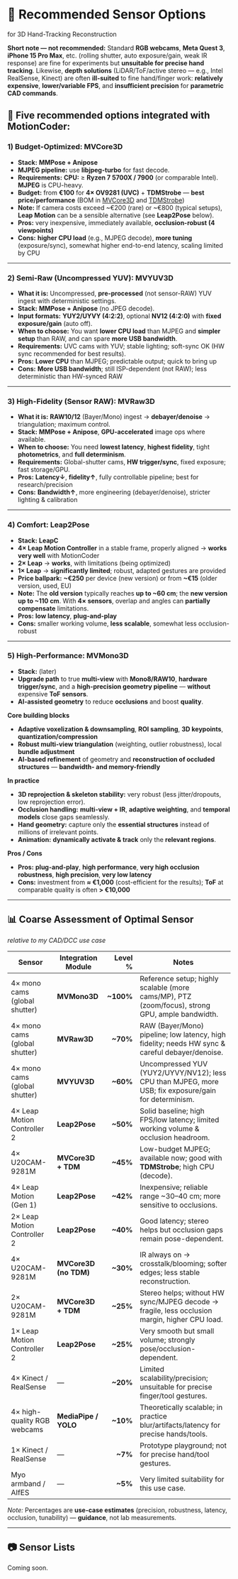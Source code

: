 # 🎥 Recommended Sensor Options

for 3D Hand-Tracking Reconstruction

**Short note — not recommended:** Standard **RGB webcams**, **Meta Quest 3**, **iPhone 15 Pro Max**, etc. (rolling shutter, auto exposure/gain, weak IR response) are fine for experiments but **unsuitable for precise hand tracking**. Likewise, **depth solutions** (LiDAR/ToF/active stereo — e.g., Intel RealSense, Kinect) are often **ill-suited** to fine hand/finger work: **relatively expensive**, **lower/variable FPS**, and **insufficient precision** for **parametric CAD commands**.

## 📍 Five recommended options integrated with MotionCoder:



### 1) **Budget-Optimized: MVCore3D**

* **Stack:** **MMPose + Anipose**
* **MJPEG pipeline:** use **libjpeg-turbo** for fast decode.
* **Requirements:** **CPU:** ≥ **Ryzen 7 5700X / 7900** (or comparable Intel). **MJPEG** is CPU-heavy.
* **Budget:** from **€100** for **4× OV9281 (UVC)** + **TDMStrobe** — **best price/performance** (BOM in [MVCore3D](https://github.com/xtanai/mvcore3d) and [TDMStrobe](https://github.com/xtanai/tdmstrobe))
* **Note:** If camera costs exceed ~€200 (rare) or ~€800 (typical setups), **Leap Motion** can be a sensible alternative (see **Leap2Pose** below).
* **Pros:** very inexpensive, immediately available, **occlusion-robust (4 viewpoints)**
* **Cons:** **higher CPU load** (e.g., MJPEG decode), **more tuning** (exposure/sync), somewhat higher end-to-end latency, scaling limited by CPU

---

### 2) **Semi-Raw (Uncompressed YUV): MVYUV3D**

* **What it is:** Uncompressed, **pre-processed** (not sensor-RAW) YUV ingest with deterministic settings.
* **Stack:** **MMPose + Anipose** (no JPEG decode).
* **Input formats:** **YUY2/UYVY (4:2:2)**, optional **NV12 (4:2:0)** with **fixed exposure/gain** (auto off).
* **When to choose:** You want **lower CPU load** than MJPEG and **simpler setup** than RAW, and can spare **more USB bandwidth**.
* **Requirements:** UVC cams with YUV; stable lighting; soft-sync OK (HW sync recommended for best results).
* **Pros:** **Lower CPU** than MJPEG; predictable output; quick to bring up
* **Cons:** **More USB bandwidth**; still ISP-dependent (not RAW); less deterministic than HW-synced RAW

---


### 3) **High-Fidelity (Sensor RAW): MVRaw3D**

* **What it is:** **RAW10/12** (Bayer/Mono) ingest → **debayer/denoise** → triangulation; maximum control.
* **Stack:** **MMPose + Anipose**, **GPU-accelerated** image ops where available.
* **When to choose:** You need **lowest latency**, **highest fidelity**, tight **photometrics**, and **full determinism**.
* **Requirements:** Global-shutter cams, **HW trigger/sync**, fixed exposure; fast storage/GPU.
* **Pros:** **Latency↓**, **fidelity↑**, fully controllable pipeline; best for research/precision
* **Cons:** **Bandwidth↑**, more engineering (debayer/denoise), stricter lighting & calibration

---

### 4) **Comfort: Leap2Pose**

* **Stack:** **LeapC**
* **4× Leap Motion Controller** in a stable frame, properly aligned → **works very well** with MotionCoder
* **2× Leap** → **works**, with limitations (being optimized)
* **1× Leap** → **significantly limited**; robust, adapted gestures are provided
* **Price ballpark:** **~€250** per device (new version) or from **~€15** (older version, used, EU)
* **Note:** The **old version** typically reaches **up to ~60 cm**; the **new version** **up to ~110 cm**. With **4× sensors**, overlap and angles can **partially compensate** limitations.
* **Pros:** **low latency**, **plug-and-play**
* **Cons:** smaller working volume, **less scalable**, somewhat less occlusion-robust

---

### 5) **High-Performance: MVMono3D**

* **Stack:** (later)
* **Upgrade path** to true **multi-view** with **Mono8/RAW10**, **hardware trigger/sync**, and a **high-precision geometry pipeline** — **without** expensive **ToF sensors**.
* **AI-assisted geometry** to reduce **occlusions** and boost **quality**.

**Core building blocks**

* **Adaptive voxelization & downsampling**, **ROI sampling**, **3D keypoints**, **quantization/compression**
* **Robust multi-view triangulation** (weighting, outlier robustness), local **bundle adjustment**
* **AI-based refinement** of geometry and **reconstruction of occluded structures** — **bandwidth- and memory-friendly**

**In practice**

* **3D reprojection & skeleton stability:** very robust (less jitter/dropouts, low reprojection error).
* **Occlusion handling:** **multi-view + IR**, **adaptive weighting**, and **temporal models** close gaps seamlessly.
* **Hand geometry:** capture only the **essential structures** instead of millions of irrelevant points.
* **Animation:** **dynamically activate & track** only the **relevant regions**.

**Pros / Cons**

* **Pros:** **plug-and-play**, **high performance**, **very high occlusion robustness**, **high precision**, **very low latency**
* **Cons:** investment from **≈ €1,000** (cost-efficient for the results); **ToF** at comparable quality is often **> €10,000**

---





## 📊 **Coarse Assessment of Optimal Sensor**



*relative to my CAD/DCC use case*

| Sensor                        | Integration Module    |   Level % | Notes                                                                                                |
| ----------------------------- | --------------------- | --------: | ---------------------------------------------------------------------------------------------------- |
| 4× mono cams (global shutter) | **MVMono3D**          | **~100%** | Reference setup; highly scalable (more cams/MP), PTZ (zoom/focus), strong GPU, ample bandwidth.      |
| 4× mono cams (global shutter) | **MVRaw3D**           |  **~70%** | RAW (Bayer/Mono) pipeline; low latency, high fidelity; needs HW sync & careful debayer/denoise.      |
| 4× mono cams (global shutter) | **MVYUV3D**           |  **~60%** | Uncompressed YUV (YUY2/UYVY/NV12); less CPU than MJPEG, more USB; fix exposure/gain for determinism. |
| 4× Leap Motion Controller 2   | **Leap2Pose**         |  **~50%** | Solid baseline; high FPS/low latency; limited working volume & occlusion headroom.                   |
| 4× U20CAM-9281M               | **MVCore3D + TDM**    |  **~45%** | Low-budget MJPEG; available now; good with **TDMStrobe**; high CPU (decode).                         |
| 4× Leap Motion (Gen 1)        | **Leap2Pose**         |  **~42%** | Inexpensive; reliable range ~30–40 cm; more sensitive to occlusions.                                 |
| 2× Leap Motion Controller 2   | **Leap2Pose**         |  **~40%** | Good latency; stereo helps but occlusion gaps remain pose-dependent.                                 |
| 4× U20CAM-9281M               | **MVCore3D (no TDM)** |  **~30%** | IR always on → crosstalk/blooming; softer edges; less stable reconstruction.                         |
| 2× U20CAM-9281M               | **MVCore3D + TDM**    |  **~25%** | Stereo helps; without HW sync/MJPEG decode → fragile, less occlusion margin, higher CPU load.        |
| 1× Leap Motion Controller 2   | **Leap2Pose**         |  **~25%** | Very smooth but small volume; strongly pose/occlusion-dependent.                                     |
| 4× Kinect / RealSense         | —                     |  **~20%** | Limited scalability/precision; unsuitable for precise finger/tool gestures.                          |
| 4× high-quality RGB webcams   | **MediaPipe / YOLO**  |  **~10%** | Theoretically scalable; in practice blur/artifacts/latency for precise hands/tools.                  |
| 1× Kinect / RealSense         | —                     |   **~7%** | Prototype playground; not for precise hand/tool gestures.                                            |
| Myo armband / AIfES           | —                     |   **~5%** | Very limited suitability for this use case.                                                          |


*Note:* Percentages are **use-case estimates** (precision, robustness, latency, occlusion, tunability) — **guidance**, not lab measurements.

---

## 📷 Sensor Lists

Coming soon.
